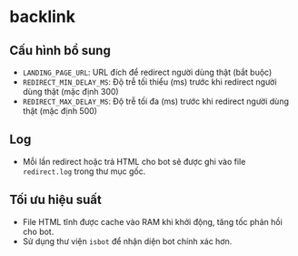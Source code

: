 # backlink

## Cấu hình bổ sung

- `LANDING_PAGE_URL`: URL đích để redirect người dùng thật (bắt buộc)
- `REDIRECT_MIN_DELAY_MS`: Độ trễ tối thiểu (ms) trước khi redirect người dùng thật (mặc định 300)
- `REDIRECT_MAX_DELAY_MS`: Độ trễ tối đa (ms) trước khi redirect người dùng thật (mặc định 500)

## Log

- Mỗi lần redirect hoặc trả HTML cho bot sẽ được ghi vào file `redirect.log` trong thư mục gốc.

## Tối ưu hiệu suất

- File HTML tĩnh được cache vào RAM khi khởi động, tăng tốc phản hồi cho bot.
- Sử dụng thư viện `isbot` để nhận diện bot chính xác hơn.